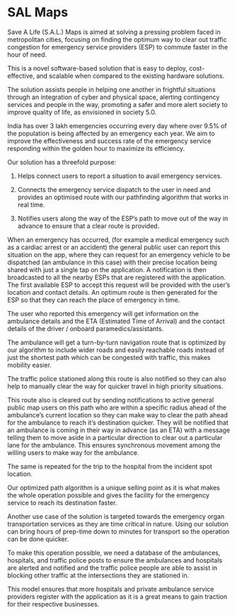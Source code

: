 # SAL Maps

Save A Life (S.A.L.) Maps is aimed at solving a pressing problem faced in metropolitan cities, focusing on finding the optimum way to clear out traffic congestion for emergency service providers (ESP) to commute faster in the hour of need.

This is a novel software-based solution that is easy to deploy, cost-effective, and scalable when compared to the existing hardware solutions.

The solution assists people in helping one another in frightful situations through an integration of cyber and physical space, alerting contingency services and people in the way, promoting a safer and more alert society to improve quality of life, as envisioned in society 5.0.

India has over 3 lakh emergencies occurring every day where over 9.5% of the population is being affected by an emergency each year. We aim to improve the effectiveness and success rate of the emergency service responding within the golden hour to maximize its efficiency.

Our solution has a threefold purpose:

1. Helps connect users to report a situation to avail emergency services.

2. Connects the emergency service dispatch to the user in need and provides an optimised route with our pathfinding algorithm that works in real time.

3. Notifies users along the way of the ESP’s path to move out of the way in advance to ensure that a clear route is provided.

When an emergency has occurred, (for example a medical emergency such as a cardiac arrest or an accident) the general public user can report this situation on the app, where they can request for an emergency vehicle to be dispatched (an ambulance in this case) with their precise location being shared with just a single tap on the application. A notification is then broadcasted to all the nearby ESPs that are registered with the application. The first available ESP to accept this request will be provided with the user’s location and contact details. An optimum route is then generated for the ESP so that they can reach the place of emergency in time. 

The user who reported this emergency will get information on the ambulance details and the ETA (Estimated Time of Arrival) and the contact details of the driver / onboard paramedics/assistants.

The ambulance will get a turn-by-turn navigation route that is optimized by our algorithm to include wider roads and easily reachable roads instead of just the shortest path which can be congested with traffic, this makes mobility easier. 

The traffic police stationed along this route is also notified so they can also help to manually clear the way for quicker travel in high priority situations.

This route also is cleared out by sending notifications to active general public map users on this path who are within a specific radius ahead of the ambulance’s current location so they can make way to clear the path ahead for the ambulance to reach it’s destination quicker. They will be notified that an ambulance is coming in their way in advance (as an ETA) with a message telling them to move aside in a particular direction to clear out a particular lane for the ambulance. This ensures synchronous movement among the willing users to make way for the ambulance.

The same is repeated for the trip to the hospital from the incident spot location.

Our optimized path algorithm is a unique selling point as it is what makes the whole operation possible and gives the facility for the emergency service to reach its destination faster.

Another use case of the solution is targeted towards the emergency organ transportation services as they are time critical in nature. Using our solution can bring hours of prep-time down to minutes for transport so the operation can be done quicker.

To make this operation possible, we need a database of the ambulances, hospitals, and traffic police posts to ensure the ambulances and hospitals are alerted and notified and the traffic police people are able to assist in blocking other traffic at the intersections they are stationed in.

This model ensures that more hospitals and private ambulance service providers register with the application as it is a great means to gain traction for their respective businesses.
